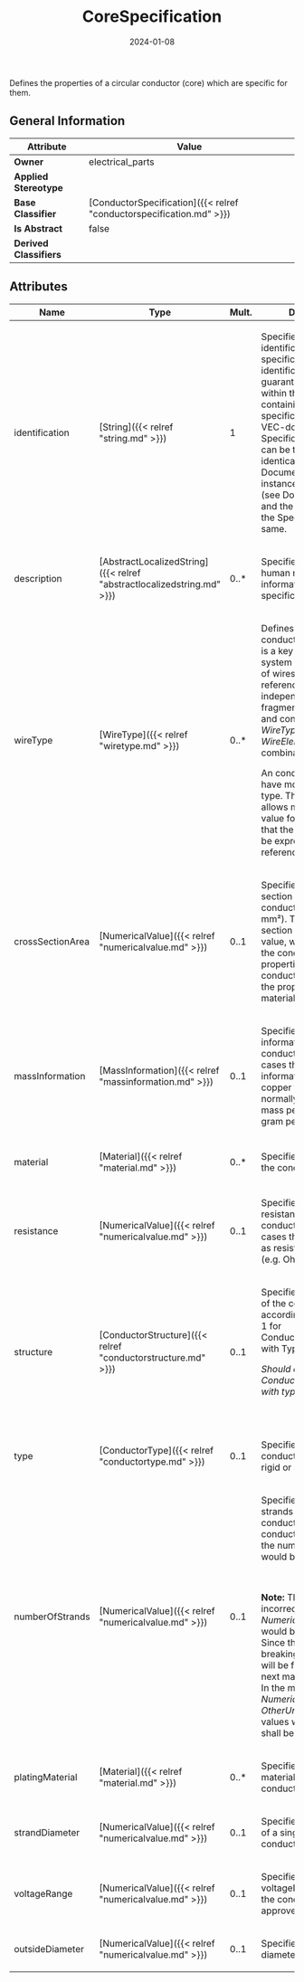 ﻿---
title: CoreSpecification
toc: false
type: specs
date: "2024-01-08"
draft: false
specification: VEC
version: 2.1.0
documentType: "Recommendation"
elementType: Class
classes:
  - CoreSpecification
menu_name: vec-2.1.0
---
<p> Defines the properties of a circular conductor (core) which are specific for them.      </p>

## General Information

| Attribute               | Value |
|-------------------------|-------|
| **Owner**               | electrical_parts |
| **Applied Stereotype**  |   |
| **Base Classifier**     | [ConductorSpecification]({{< relref "conductorspecification.md" >}})<br/>  |
| **Is Abstract**         | false |
| **Derived Classifiers** |   |

## Attributes
|  Name  |  Type  |  Mult.  |  Description  |  Owning Classifier  |
|--------|--------|---------|---------------|--------------|
|identification| [String]({{< relref "string.md" >}}) | 1 | <p> Specifies a unique identification of the specification. The identification is guaranteed to be unique within the document containing the specification. For all VEC-documents a Specification-instance can be trusted to be identical if the DocumentVersion-instance is the same (see DocumentVersion) and the identification of the Specification is the same.      </p> | [Specification]({{< relref "specification.md" >}}) |
|description| [AbstractLocalizedString]({{< relref "abstractlocalizedstring.md" >}}) | 0..* | <p> Specifies additional, human readable information about the specification.      </p> | [Specification]({{< relref "specification.md" >}}) |
|wireType| [WireType]({{< relref "wiretype.md" >}}) | 0..* | <p> Defines the type of the conductor. A <i>WireType</i> is a key in a reference system for the definition of wires. Some reference system define independent type fragment for insulations and conductors and the <i>WireType</i> of a <i>WireElement</i> is the combination of both.      </p>      <p> An conductor must not have more than one type. This attribute allows more than one value for the reason, that the same type can be expressed in multiple reference systems.      </p> | [ConductorSpecification]({{< relref "conductorspecification.md" >}}) |
|crossSectionArea| [NumericalValue]({{< relref "numericalvalue.md" >}}) | 0..1 | <p> Specifies the cross-section area of the conductor (e.g. 0,5 mm²). The cross-section area is a nominal value, which refers to the conducting properties of the conductor normalized to the properties of a full material core.      </p> | [ConductorSpecification]({{< relref "conductorspecification.md" >}}) |
|massInformation| [MassInformation]({{< relref "massinformation.md" >}}) | 0..1 | <p>Specifies the mass information of the conductor. In most cases this mass information is known as copper weight and is normally specified as mass per length (e.g. gram per meter).  </p> | [ConductorSpecification]({{< relref "conductorspecification.md" >}}) |
|material| [Material]({{< relref "material.md" >}}) | 0..* | <p>Specifies the material of the conductor. </p> | [ConductorSpecification]({{< relref "conductorspecification.md" >}}) |
|resistance| [NumericalValue]({{< relref "numericalvalue.md" >}}) | 0..1 | <p>Specifies the electrical resistance of the conductor. In most cases this is specified as resistance per length (e.g. Ohm per meter).  </p> | [ConductorSpecification]({{< relref "conductorspecification.md" >}}) |
|structure| [ConductorStructure]({{< relref "conductorstructure.md" >}}) | 0..1 | <p> Specifies the structure of the conductor according to ISO 6722-1 for ConductorSpecifications with Type = Stranded.      </p>      <p> <i>Should only be used for ConductorSpecifications with type=Stranded.</i>      </p>      <p> &#160;      </p> | [ConductorSpecification]({{< relref "conductorspecification.md" >}}) |
|type| [ConductorType]({{< relref "conductortype.md" >}}) | 0..1 | <p> Specifies the type of the conductor, e.g. if it is rigid or stranded.      </p> | [ConductorSpecification]({{< relref "conductorspecification.md" >}}) |
|numberOfStrands| [NumericalValue]({{< relref "numericalvalue.md" >}}) | 0..1 | <p> Specifies the number of strands in one conductor. If the conductor is solid than the number of strands would be one.      </p>      <p> &#160;      </p>      <p> <b>Note:</b> This attribute has incorrectly the type <i>NumericalValue, </i>correct would be type &quot;Integer&quot;. Since this would be a breaking change, this will be fixed with the next major release (V3). In the mean time, a <i>NumericalValue</i> with the <i>OtherUnit &quot;Piece&quot; </i>and values without fraction shall be used.       </p> | [ConductorSpecification]({{< relref "conductorspecification.md" >}}) |
|platingMaterial| [Material]({{< relref "material.md" >}}) | 0..* | <p>Specifies the plating material of the conductor.  </p> | [ConductorSpecification]({{< relref "conductorspecification.md" >}}) |
|strandDiameter| [NumericalValue]({{< relref "numericalvalue.md" >}}) | 0..1 | <p>Specifies the diameter of a single strand in the conductor.  </p> | [ConductorSpecification]({{< relref "conductorspecification.md" >}}) |
|voltageRange| [NumericalValue]({{< relref "numericalvalue.md" >}}) | 0..1 | <p> Specifies the voltageRange for which the conductor is approved.      </p> | [ConductorSpecification]({{< relref "conductorspecification.md" >}}) |
|outsideDiameter| [NumericalValue]({{< relref "numericalvalue.md" >}}) | 0..1 | <p>Specifies the outside diameter of the core.  </p> | [CoreSpecification]({{< relref "corespecification.md" >}}) |





